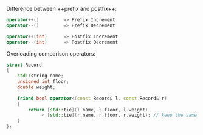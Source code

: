 
Difference between ++prefix and postfix++:

```c++
operator++()         => Prefix Increment
operator--()         => Prefix Decrement

operator++(int)      => Postfix Increment
operator--(int)      => Postfix Decrement
```

Overloading comparison operators:

```c++
struct Record
{
    std::string name;
    unsigned int floor;
    double weight;
 
    friend bool operator<(const Record& l, const Record& r)
    {
        return [std::tie](l.name, l.floor, l.weight)
             < [std::tie](r.name, r.floor, r.weight); // keep the same order
    }
};
```